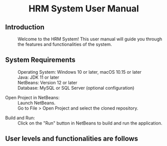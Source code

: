 <H1 align="center">HRM System User Manual</H1>

<div>
<H2>Introduction</H2>
<dl>
  <dd>	Welcome to the HRM System! This user manual will guide you through the features and functionalities of the system.
</dd>
</dl>
</div>


<div>
  <dl>
    <h2>System Requirements</h2>
    <dd>Operating System: Windows 10 or later, macOS 10.15 or later
</dd>
    <dd>Java: JDK 11 or later</dd>
    <dd>NetBeans: Version 12 or later
</dd>
    <dd>Database: MySQL or SQL Server (optional configuration)</dd>
  </dl>
</div>


<div>
  <dl>
    <dt>Open Project in NetBeans:
</dt>
    <dd>Launch NetBeans.
</dd>
    <dd>Go to File > Open Project and select the cloned repository.
</dd>
  </dl>
  <dt>Build and Run:
</dt>
  <dd>Click on the "Run" button in NetBeans to build and run the application.</dd>
</div>

<div>
  <h2>User levels and functionalities are follows</h2>
</div>









